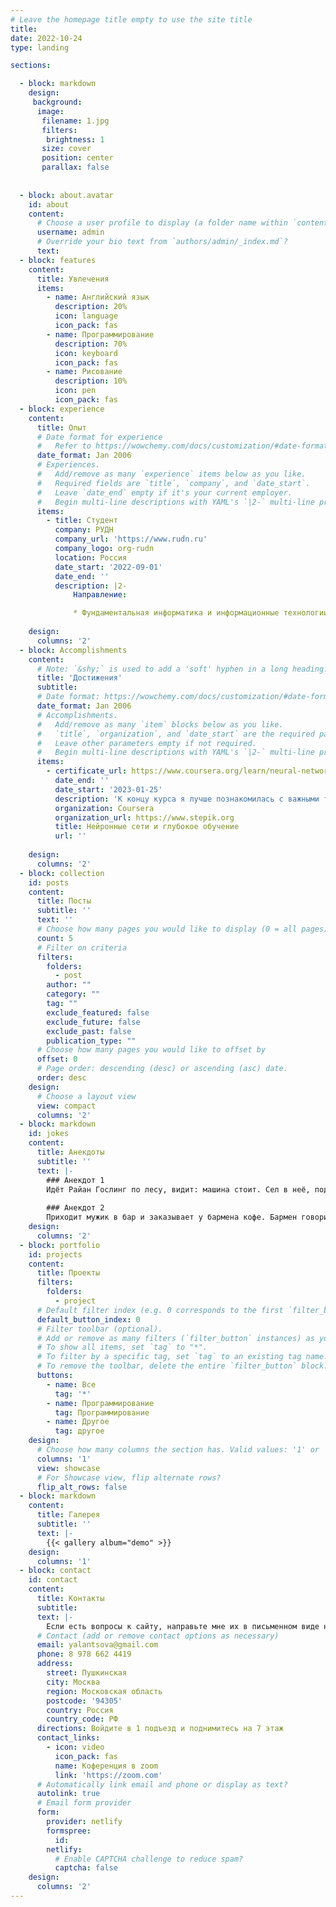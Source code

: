 ```yaml
---
# Leave the homepage title empty to use the site title
title:
date: 2022-10-24
type: landing

sections:

  - block: markdown
    design:
     background:
      image:
       filename: 1.jpg
       filters:
        brightness: 1
       size: cover
       position: center
       parallax: false
        
  
  - block: about.avatar
    id: about
    content:
      # Choose a user profile to display (a folder name within `content/authors/`)
      username: admin
      # Override your bio text from `authors/admin/_index.md`?
      text:
  - block: features
    content:
      title: Увлечения
      items:
        - name: Английский язык
          description: 20%
          icon: language
          icon_pack: fas
        - name: Программирование
          description: 70%
          icon: keyboard
          icon_pack: fas
        - name: Рисование
          description: 10%
          icon: pen
          icon_pack: fas
  - block: experience
    content:
      title: Опыт
      # Date format for experience
      #   Refer to https://wowchemy.com/docs/customization/#date-format
      date_format: Jan 2006
      # Experiences.
      #   Add/remove as many `experience` items below as you like.
      #   Required fields are `title`, `company`, and `date_start`.
      #   Leave `date_end` empty if it's your current employer.
      #   Begin multi-line descriptions with YAML's `|2-` multi-line prefix.
      items:
        - title: Студент
          company: РУДН
          company_url: 'https://www.rudn.ru'
          company_logo: org-rudn
          location: Россия
          date_start: '2022-09-01'
          date_end: ''
          description: |2-
              Направление:

              * Фундаментальная информатика и информационные технологии
        
    design:
      columns: '2'
  - block: Accomplishments
    content:
      # Note: `&shy;` is used to add a 'soft' hyphen in a long heading.
      title: 'Достижения'
      subtitle:
      # Date format: https://wowchemy.com/docs/customization/#date-format
      date_format: Jan 2006
      # Accomplishments.
      #   Add/remove as many `item` blocks below as you like.
      #   `title`, `organization`, and `date_start` are the required parameters.
      #   Leave other parameters empty if not required.
      #   Begin multi-line descriptions with YAML's `|2-` multi-line prefix.
      items:
        - certificate_url: https://www.coursera.org/learn/neural-networks-deep-learning
          date_end: ''
          date_start: '2023-01-25'
          description: 'К концу курса я лучше познакомилась с важными технологическими тенденциями.'
          organization: Coursera
          organization_url: https://www.stepik.org
          title: Нейронные сети и глубокое обучение
          url: ''
        
    design:
      columns: '2'
  - block: collection
    id: posts
    content:
      title: Посты
      subtitle: ''
      text: ''
      # Choose how many pages you would like to display (0 = all pages)
      count: 5
      # Filter on criteria
      filters:
        folders:
          - post
        author: ""
        category: ""
        tag: ""
        exclude_featured: false
        exclude_future: false
        exclude_past: false
        publication_type: ""
      # Choose how many pages you would like to offset by
      offset: 0
      # Page order: descending (desc) or ascending (asc) date.
      order: desc
    design:
      # Choose a layout view
      view: compact
      columns: '2'
  - block: markdown
    id: jokes
    content:
      title: Анекдоты
      subtitle: ''
      text: |- 
        ### Анекдот 1
        Идёт Райан Гослинг по лесу, видит: машина стоит. Сел в неё, подождал ровно 5 минут и уехал.
        
        ### Анекдот 2
        Приходит мужик в бар и заказывает у бармена кофе. Бармен говорит: "Извините, у нас здесь нет кофе, но у нас есть энергетические напитки, они тоже содержат кофеин". Мужик говорит: "Ладно, дайте мне тогда энергетик". Бармен готовит напиток и говорит: "Вот ваш энергетик, но будьте осторожны, он очень сильный". Мужик выпивает напиток и начинает чувствовать себя очень энергичным и бодрым. Он решает пойти на пробежку и начинает бегать по городу, обгоняя всех прохожих. Вдруг он видит Райана Гослинга и кричит ему: "Райан, я тебя обгоняю!". Гослинг смотрит на него и говорит: "Ну и что? Я не бегаю для того, чтобы быть первым. Я бегаю для того, чтобы выглядеть красиво".
    design:
      columns: '2'
  - block: portfolio
    id: projects
    content:
      title: Проекты
      filters:
        folders:
          - project
      # Default filter index (e.g. 0 corresponds to the first `filter_button` instance below).
      default_button_index: 0
      # Filter toolbar (optional).
      # Add or remove as many filters (`filter_button` instances) as you like.
      # To show all items, set `tag` to "*".
      # To filter by a specific tag, set `tag` to an existing tag name.
      # To remove the toolbar, delete the entire `filter_button` block.
      buttons:
        - name: Все
          tag: '*'
        - name: Программирование
          tag: Программирование
        - name: Другое
          tag: другое
    design:
      # Choose how many columns the section has. Valid values: '1' or '2'.
      columns: '1'
      view: showcase
      # For Showcase view, flip alternate rows?
      flip_alt_rows: false
  - block: markdown
    content:
      title: Галерея
      subtitle: ''
      text: |-
        {{< gallery album="demo" >}}
    design:
      columns: '1'
  - block: contact
    id: contact
    content:
      title: Контакты
      subtitle:
      text: |-
        Если есть вопросы к сайту, направьте мне их в письменном виде на почту.
      # Contact (add or remove contact options as necessary)
      email: yalantsova@gmail.com
      phone: 8 978 662 4419
      address:
        street: Пушкинская
        city: Москва
        region: Московская область
        postcode: '94305'
        country: Россия
        country_code: РФ
      directions: Войдите в 1 подъезд и поднимитесь на 7 этаж
      contact_links:
        - icon: video
          icon_pack: fas
          name: Коференция в zoom
          link: 'https://zoom.com'
      # Automatically link email and phone or display as text?
      autolink: true
      # Email form provider
      form:
        provider: netlify
        formspree:
          id:
        netlify:
          # Enable CAPTCHA challenge to reduce spam?
          captcha: false
    design:
      columns: '2'
---
```

